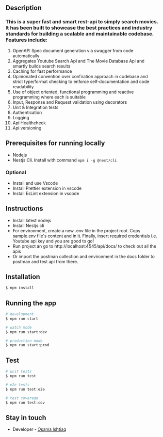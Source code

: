 ## Description

### This is a super fast and smart rest-api to simply search movies. It has been built to showcase the best practices and industry standards for building a scalable and maintainable codebase. Features include: 
1. OpenAPI Spec document generation via swagger from code automatically     
2. Aggregates Youtube Search Api and The Movie Database Api and smartly builds search results     
3. Caching for fast performance     
4. Opinionated convention over confiration approach in codebase and strict type/format checking to enforce self-documentation and code readability
5. Use of object oriented, functional programming and reactive programming where each is suitable
6. Input, Response and Request validation using decorators
7. Unit & Integration tests
8. Authentication
9. Logging     
10. Api Healthcheck    
11. Api versioning     


## Prerequisites for running locally     
* Nodejs      
* Nestjs Cli. Install with command ```npm i -g @nest/cli```     
### Optional
* Install and use Vscode
* Install Prettier extension in vscode
* Install EsLint extension in vscode

## Instructions      
* Install latest nodejs     
* Install Nestjs cli      
* For environment, create a new .env file in the project root. Copy sample.env file's content and in it. Finally, insert required credentials i.e. Youtube api key and you are good to go!       
* Run project an go to http://localhost:4545/api/docs/ to check out all the apis
* Or import the postman collection and environment in the docs folder to postman and test api from there.

## Installation

```bash
$ npm install
```

## Running the app

```bash
# development
$ npm run start

# watch mode
$ npm run start:dev

# production mode
$ npm run start:prod
```

## Test

```bash
# unit tests
$ npm run test

# e2e tests
$ npm run test:e2e

# test coverage
$ npm run test:cov
```

## Stay in touch

- Developer - [Osama Ishtiaq](https://osamaishtiaq.github.io/)

